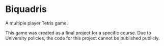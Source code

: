 # Biquadris
A multiple player Tetris game.

This game was created as a final project for a specific course.
Due to University policies, the code for this project cannot be published publicly.
